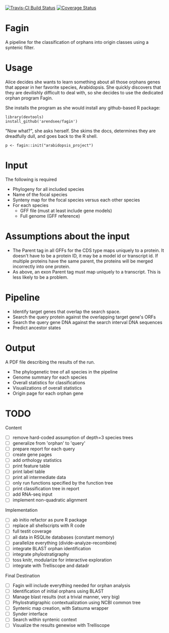 [![Travis-CI Build Status](https://travis-ci.org/arendsee/fagin.svg?branch=dev)](https://travis-ci.org/arendsee/fagin)
[![Coverage Status](https://img.shields.io/codecov/c/github/arendsee/fagin/dev.svg)](https://codecov.io/github/arendsee/fagin?branch=dev)

# Fagin

A pipeline for the classification of orphans into origin classes using a syntenic filter.

# Usage

Alice decides she wants to learn something about all those orphans genes that
appear in her favorite species, Arabidopsis. She quickly discovers that they
are devilishly difficult to deal with, so she decides to use the dedicated
orphan program Fagin.

She installs the program as she would install any github-based R package:

```
library(devtools)
install_github('arendsee/fagin')
```

"Now what?", she asks herself. She skims the docs, determines they are
dreadfully dull, and goes back to the R shell.

```
p <- fagin::init("arabidopsis_project")
```

# Input

 The following is required

 - Phylogeny for all included species
 - Name of the focal species
 - Synteny map for the focal species versus each other species
 - For each species
   - GFF file (must at least include gene models)
   - Full genome (GFF reference)

# Assumptions about the input

 - The Parent tag in all GFFs for the CDS type maps uniquely to a protein. It
   doesn't have to be a protein ID, it may be a model id or transcript id. If
   multiple proteins have the same parent, the proteins will be merged
   incorrectly into one protein.
 - As above, an exon Parent tag must map uniquely to a transcript. This is less
   likely to be a problem.

# Pipeline

 - Identify target genes that overlap the search space.
 - Search the query protein against the overlapping target gene's ORFs
 - Search the query gene DNA against the search interval DNA sequences
 - Predict ancestor states

# Output

   A PDF file describing the results of the run.

 - The phylogenetic tree of all species in the pipeline
 - Genome summary for each species 
 - Overall statistics for classifications
 - Visualizations of overall statistics
 - Origin page for each orphan gene

# TODO

Content
 - [ ] remove hard-coded assumption of depth=3 species trees
 - [ ] generalize from 'orphan' to 'query'
 - [ ] prepare report for each query
 - [ ] create gene pages
 - [ ] add orthology statistics
 - [ ] print feature table
 - [ ] print label table
 - [ ] print all intermediate data
 - [ ] only run functions specified by the function tree
 - [ ] print classification tree in report
 - [ ] add RNA-seq input
 - [ ] implement non-quadratic alignment

Implementation
 - [ ] ab initio refactor as pure R package
 - [ ] replace all shellscripts with R code
 - [ ] full testit coverage
 - [ ] all data in RSQLite databases (constant memory)
 - [ ] parallelize everything (divide-analyze-recombine)
 - [ ] integrate BLAST orphan identification
 - [ ] integrate phylostratigraphy
 - [ ] toss knitr, modularize for interactive exploration
 - [ ] integrate with Trelliscope and datadr

Final Destination
 - [ ] Fagin will include everything needed for orphan analysis
 - [ ] Identification of initial orphans using BLAST
 - [ ] Manage blast results (not a trivial manner, very big)
 - [ ] Phylostratigraphic contextualization using NCBI common tree
 - [ ] Syntenic map creation, with Satsuma wrapper
 - [ ] Synder interface
 - [ ] Search within syntenic context
 - [ ] Visualize the results genewise with Trelliscope
